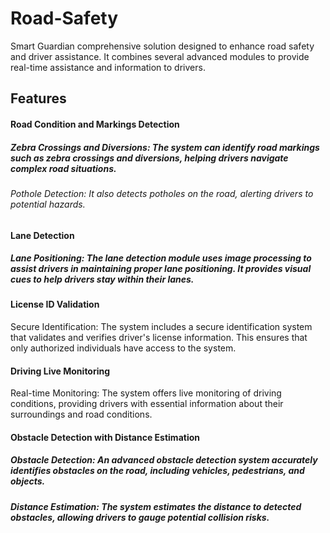 # Road-Safety

Smart Guardian comprehensive solution designed to enhance road safety and driver assistance. It combines several advanced modules to provide real-time assistance and information to drivers.

## Features

#### Road Condition and Markings Detection
##### Zebra Crossings and Diversions: The system can identify road markings such as zebra crossings and diversions, helping drivers navigate complex road situations.

###### Pothole Detection: It also detects potholes on the road, alerting drivers to potential hazards.

#### Lane Detection
##### Lane Positioning: The lane detection module uses image processing to assist drivers in maintaining proper lane positioning. It provides visual cues to help drivers stay within their lanes.

#### License ID Validation
Secure Identification: The system includes a secure identification system that validates and verifies driver's license information. This ensures that only authorized individuals have access to the system.

#### Driving Live Monitoring
Real-time Monitoring: The system offers live monitoring of driving conditions, providing drivers with essential information about their surroundings and road conditions.

#### Obstacle Detection with Distance Estimation
##### Obstacle Detection: An advanced obstacle detection system accurately identifies obstacles on the road, including vehicles, pedestrians, and objects.

##### Distance Estimation: The system estimates the distance to detected obstacles, allowing drivers to gauge potential collision risks.
